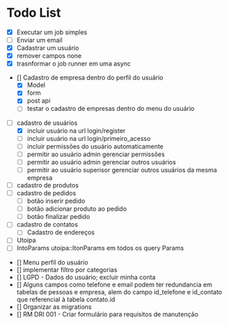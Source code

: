 # Todo List

- [x] Executar um job simples
- [ ] Enviar um email
- [x] Cadastrar um usuário
- [x] remover campos none
- [x] trasnformar o job runner em uma async
- [] Cadastro de empresa dentro do perfil do usuário
  - [x] Model
  - [x] form
  - [x] post api
  - [ ] testar o cadastro de empresas dentro do menu do usuário
- [ ] cadastro de usuários
  - [x] incluir usuário na url login/register
  - [ ] incluir usuário na url login/primeiro_acesso
  - [ ] incluir permissões do usuário automaticamente
  - [ ] permitir ao usuário admin gerenciar permissões
  - [ ] permitir ao usuário admin gerenciar outros usuários
  - [ ] permitir ao usuário superisor gerenciar outros usuários da mesma empresa
- [ ] cadastro de produtos
- [ ] cadastro de pedidos
  - [ ] botão inserir pedido
  - [ ] botão adicionar produto ao pedido
  - [ ] botão finalizar pedido
- [ ] cadastro de contatos
  - [ ] Cadastro de endereços
- [ ] Utoipa
- [ ] IntoParams utoipa::ItonParams em todos os query Params
- [] Menu perfil do usuário
- [] implementar filtro por categorias
- [] LGPD - Dados do usuário; excluir minha conta
- [] Alguns campos como telefone e email podem ter redundancia em tabelas de pessoas e empresa, alem do campo id_telefone e id_contato que referencial à tabela contato.id
- [] Organizar as migrations
- [] RM DRI 001 - Criar formulário para requisitos de manutenção
